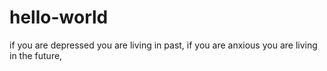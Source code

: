 # hello-world
if you are depressed you are living in past,
if you are anxious you are living in the future,
